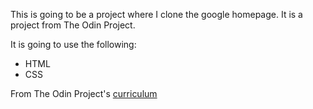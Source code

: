 This is going to be a project where I clone the google homepage. It is a project from The Odin Project. 

It is going to use the following:

 - HTML
 - CSS

From The Odin Project's [curriculum](http://www.theodinproject.com/courses/web-development-101/lessons/html-css)